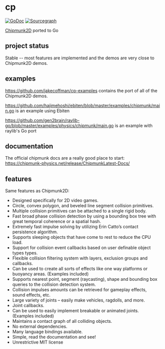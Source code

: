 # cp
[![GoDoc](https://godoc.org/github.com/jakecoffman/cp?status.svg)](http://godoc.org/github.com/jakecoffman/cp)
[![Sourcegraph](https://sourcegraph.com/github.com/jakecoffman/cp/-/badge.svg)](https://sourcegraph.com/github.com/jakecoffman/cp?badge)

[Chipmunk2D](https://github.com/slembcke/Chipmunk2D) ported to Go

## project status

Stable -- most features are implemented and the demos are very close to Chipmunk2D demos.

## examples

https://github.com/jakecoffman/cp-examples contains the port of all of the Chipmunk2D demos.

https://github.com/hajimehoshi/ebiten/blob/master/examples/chipmunk/main.go is an example using Ebiten

https://github.com/gen2brain/raylib-go/blob/master/examples/physics/chipmunk/main.go is an example with raylib's Go port

## documentation

The official chipmunk docs are a really good place to start: https://chipmunk-physics.net/release/ChipmunkLatest-Docs/

## features

Same features as Chipmunk2D:

- Designed specifically for 2D video games.
- Circle, convex polygon, and beveled line segment collision primitives.
- Multiple collision primitives can be attached to a single rigid body.
- Fast broad phase collision detection by using a bounding box tree with great temporal coherence or a spatial hash.
- Extremely fast impulse solving by utilizing Erin Catto’s contact persistence algorithm.
- Supports sleeping objects that have come to rest to reduce the CPU load.
- Support for collision event callbacks based on user definable object types types.
- Flexible collision filtering system with layers, exclusion groups and callbacks.
- Can be used to create all sorts of effects like one way platforms or buoyancy areas. (Examples included)
- Supports nearest point, segment (raycasting), shape and bounding box queries to the collision detection system.
- Collision impulses amounts can be retrieved for gameplay effects, sound effects, etc.
- Large variety of joints – easily make vehicles, ragdolls, and more.
- Joint callbacks.
- Can be used to easily implement breakable or animated joints. (Examples included)
- Maintains a contact graph of all colliding objects.
- No external dependencies.
- Many language bindings available.
- Simple, read the documentation and see!
- Unrestrictive MIT license
